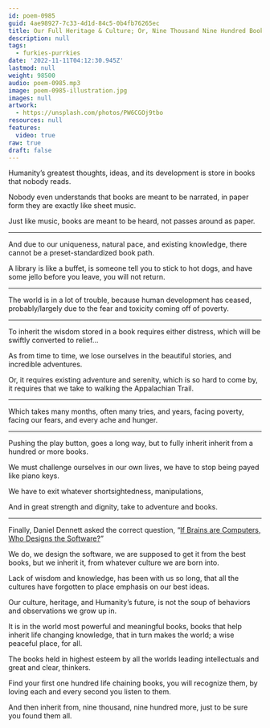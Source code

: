 ```yaml
---
id: poem-0985
guid: 4ae98927-7c33-4d1d-84c5-0b4fb76265ec
title: Our Full Heritage & Culture; Or, Nine Thousand Nine Hundred Books Towards Wisdom And World Peace
description: null
tags:
  - furkies-purrkies
date: '2022-11-11T04:12:30.945Z'
lastmod: null
weight: 98500
audio: poem-0985.mp3
image: poem-0985-illustration.jpg
images: null
artwork:
  - https://unsplash.com/photos/PW6CGOj9tbo
resources: null
features:
  video: true
raw: true
draft: false
---
```


Humanity’s greatest thoughts, ideas,
and its development is store in books that nobody reads.

Nobody even understands that books are meant to be narrated,
in paper form they are exactly like sheet music.

Just like music, books are meant to be heard,
not passes around as paper.

---  

And due to our uniqueness, natural pace, and existing knowledge,
there cannot be a preset-standardized book path.

A library is like a buffet, is someone tell you to stick to hot dogs,
and have some jello before you leave, you will not return.

---

The world is in a lot of trouble, because human development has ceased,
probably/largely due to the fear and toxicity coming off of poverty.

---

To inherit the wisdom stored in a book requires either distress,
which will be swiftly converted to relief…

As from time to time,
we lose ourselves in the beautiful stories, and incredible adventures.

Or, it requires existing adventure and serenity, which is so hard to come by,
it requires that we take to walking the Appalachian Trail.

---

Which takes many months, often many tries,
and years, facing poverty, facing our fears, and every ache and hunger.

---

Pushing the play button, goes a long way,
but to fully inherit inherit from a hundred or more books.

We must challenge ourselves in our own lives,
we have to stop being payed like piano keys.

We have to exit whatever shortsightedness, manipulations,


And in great strength and dignity,
take to adventure and books.

---

Finally, Daniel Dennett asked the correct question,
“[If Brains are Computers, Who Designs the Software?][1]”

We do, we design the software, we are supposed to get it from the best books,
but we inherit it, from whatever culture we are born into.

Lack of wisdom and knowledge, has been with us so long,
that all the cultures have forgotten to place emphasis on our best ideas.

Our culture, heritage, and Humanity’s future,
is not the soup of behaviors and observations we grow up in.

It is in the world most powerful and meaningful books,
books that help inherit life changing knowledge, that in turn makes the world; a wise peaceful place, for all.

The books held in highest esteem by all the worlds leading intellectuals
and great and clear, thinkers.

Find your first one hundred life chaining books,
you will recognize them, by loving each and every second you listen to them.

And then inherit from,
nine thousand, nine hundred more, just to be sure you found them all.

[1]: https://www.youtube.com/watch?v=TTFoJQSd48c

